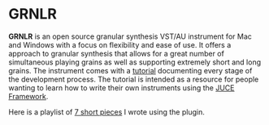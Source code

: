 # GRNLR

**GRNLR** is an open source granular synthesis VST/AU instrument for Mac and Windows with a focus on flexibility and ease of use.
It offers a approach to granular synthesis that allows for a great number of simultaneous playing grains as well as supporting extremely short and long grains.
The instrument comes with a [tutorial](https://github.com/passivist/GRNLR/wiki) documenting every stage of the development process. The tutorial is intended as a resource for people wanting to learn how to write their own instruments using the [JUCE Framework](https://www.juce.com/).

Here is a playlist of [7 short pieces](https://soundcloud.com/raffael_seyfried/sets/grnlr-etudes) I wrote using the plugin.
